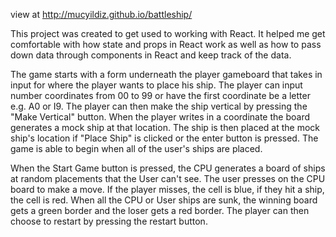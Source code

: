 view at http://mucyildiz.github.io/battleship/

This project was created to get used to working with React. It helped me get comfortable with how state and props in React work as well as how to pass down data through components in React and keep track of the data.

The game starts with a form underneath the player gameboard that takes in input for where the player wants to place his ship. The player can input number coordinates from 00 to 99 or have the first coordinate be a letter e.g. A0 or I9. The player can then make the ship vertical by pressing the "Make Vertical" button. When the player writes in a coordinate the board generates a mock ship at that location. The ship is then placed at the mock ship's location if "Place Ship" is clicked or the enter button is pressed. The game is able to begin when all of the user's ships are placed.

When the Start Game button is pressed, the CPU generates a board of ships at random placements that the User can't see. The user presses on the CPU board to make a move. If the player misses, the cell is blue, if they hit a ship, the cell is red. When all the CPU or User ships are sunk, the winning board gets a green border and the loser gets a red border. The player can then choose to restart by pressing the restart button.
